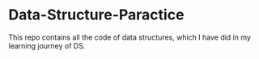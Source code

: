 # Data-Structure-Paractice
This repo contains all the code of data structures, which I have did in my learning journey of DS.
